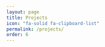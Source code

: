 ```yaml
---
layout: page
title: Projects
icon: "fa-solid fa-clipboard-list"
permalink: /projects/
order: 6
---
```



